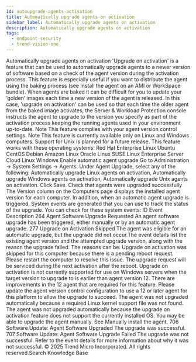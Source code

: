 ```yaml
---
id: autoupgrade-agents-activation
title: Automatically upgrade agents on activation
sidebar_label: Automatically upgrade agents on activation
description: Automatically upgrade agents on activation
tags:
  - endpoint-security
  - trend-vision-one
---
```


 Automatically upgrade agents on activation 'Upgrade on activation' is a feature that can be used to automatically upgrade agents to a newer version of software based on a check of the agent version during the activation process. This feature is especially useful if you want to distribute the agent using the baking process (see Install the agent on an AMI or WorkSpace bundle). When agents are baked it can be difficult for you to update your ‘golden’ images each time a new version of the agent is released. In this case, 'upgrade on activation' can be used so that each time the older agent from the baked image activates, the Server & Workload Protection console instructs the agent to upgrade to the version you specify as part of the activation process keeping the running agents used in your environment up-to-date. Note This feature complies with your agent version control settings. Note This feature is currently available only on Linux and Windows computers. Support for Unix is planned for a future release. This feature works with these operating systems: Red Hat Enterprise Linux Ubuntu CentOS Debian Amazon Linux Oracle Linux SUSE Linux Enterprise Server Cloud Linux Windows Enable automatic agent upgrade Go to Administration → System Settings → Agents. Under Agent Upgrade, select any of the following: Automatically upgrade Linux agents on activation, Automatically upgrade Windows agents on activation, Automatically upgrade Unix agents on activation. Click Save. Check that agents were upgraded successfully The Version column on the Computers page displays the installed agent version for each computer. In addition, when an automatic agent upgrade is triggered, System events are generated that you can use to track the status of the upgrade. You can check for these system events: ID Event Description 264 Agent Software Upgrade Requested An agent software upgrade has been triggered, either manually or by an automatic agent upgrade. 277 Upgrade on Activation Skipped The agent was eligible for an automatic upgrade, but the upgrade did not occur.The event details list the existing agent version and the attempted upgrade version, along with the reason the upgrade failed. The reasons can be: Upgrade on activation was skipped for this computer because there is a pending reboot request. Please restart the computer to resolve this issue. The upgrade request will be serviced during the next activation after the reboot. Upgrade on activation is not currently supported for use on Windows servers when the target version to upgrade to is earlier than agent version 12. There are improvements in the 12 agent that are required for this feature. Please update the agent version control configuration to use a 12 or later agent for this platform to allow the upgrade to succeed. The agent was not upgraded automatically because a required Linux kernel support file was not found. The agent was not upgraded automatically because the upgrade on activation feature does not support the currently installed OS. You may be able to upgrade the agent manually. See Manually install the agent. 706 Software Update: Agent Software Upgraded The upgrade was successful. 707 Software Update: Agent Software Upgrade Failed The upgrade was not successful. Refer to the event details for more information about why it was not successful. © 2025 Trend Micro Incorporated. All rights reserved.Search Knowledge Base